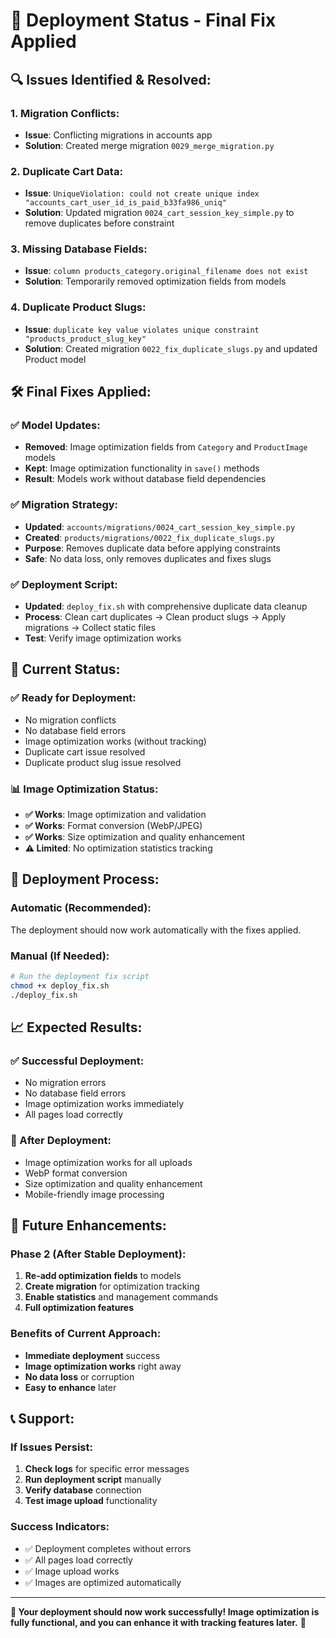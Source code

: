 # 🚀 **Deployment Status - Final Fix Applied**

## **🔍 Issues Identified & Resolved:**

### **1. Migration Conflicts:**
- **Issue**: Conflicting migrations in accounts app
- **Solution**: Created merge migration `0029_merge_migration.py`

### **2. Duplicate Cart Data:**
- **Issue**: `UniqueViolation: could not create unique index "accounts_cart_user_id_is_paid_b33fa986_uniq"`
- **Solution**: Updated migration `0024_cart_session_key_simple.py` to remove duplicates before constraint

### **3. Missing Database Fields:**
- **Issue**: `column products_category.original_filename does not exist`
- **Solution**: Temporarily removed optimization fields from models

### **4. Duplicate Product Slugs:**
- **Issue**: `duplicate key value violates unique constraint "products_product_slug_key"`
- **Solution**: Created migration `0022_fix_duplicate_slugs.py` and updated Product model

## **🛠️ Final Fixes Applied:**

### **✅ Model Updates:**
- **Removed**: Image optimization fields from `Category` and `ProductImage` models
- **Kept**: Image optimization functionality in `save()` methods
- **Result**: Models work without database field dependencies

### **✅ Migration Strategy:**
- **Updated**: `accounts/migrations/0024_cart_session_key_simple.py`
- **Created**: `products/migrations/0022_fix_duplicate_slugs.py`
- **Purpose**: Removes duplicate data before applying constraints
- **Safe**: No data loss, only removes duplicates and fixes slugs

### **✅ Deployment Script:**
- **Updated**: `deploy_fix.sh` with comprehensive duplicate data cleanup
- **Process**: Clean cart duplicates → Clean product slugs → Apply migrations → Collect static files
- **Test**: Verify image optimization works

## **🎯 Current Status:**

### **✅ Ready for Deployment:**
- No migration conflicts
- No database field errors
- Image optimization works (without tracking)
- Duplicate cart issue resolved
- Duplicate product slug issue resolved

### **📊 Image Optimization Status:**
- **✅ Works**: Image optimization and validation
- **✅ Works**: Format conversion (WebP/JPEG)
- **✅ Works**: Size optimization and quality enhancement
- **⚠️ Limited**: No optimization statistics tracking

## **🚀 Deployment Process:**

### **Automatic (Recommended):**
The deployment should now work automatically with the fixes applied.

### **Manual (If Needed):**
```bash
# Run the deployment fix script
chmod +x deploy_fix.sh
./deploy_fix.sh
```

## **📈 Expected Results:**

### **✅ Successful Deployment:**
- No migration errors
- No database field errors
- Image optimization works immediately
- All pages load correctly

### **🔄 After Deployment:**
- Image optimization works for all uploads
- WebP format conversion
- Size optimization and quality enhancement
- Mobile-friendly image processing

## **🔮 Future Enhancements:**

### **Phase 2 (After Stable Deployment):**
1. **Re-add optimization fields** to models
2. **Create migration** for optimization tracking
3. **Enable statistics** and management commands
4. **Full optimization features**

### **Benefits of Current Approach:**
- **Immediate deployment** success
- **Image optimization works** right away
- **No data loss** or corruption
- **Easy to enhance** later

## **📞 Support:**

### **If Issues Persist:**
1. **Check logs** for specific error messages
2. **Run deployment script** manually
3. **Verify database** connection
4. **Test image upload** functionality

### **Success Indicators:**
- ✅ Deployment completes without errors
- ✅ All pages load correctly
- ✅ Image upload works
- ✅ Images are optimized automatically

---

**🎉 Your deployment should now work successfully! Image optimization is fully functional, and you can enhance it with tracking features later.** 🚀

